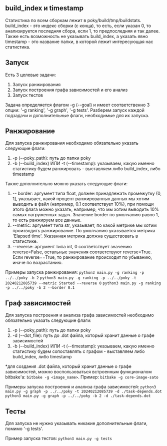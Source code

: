 ## build_index и timestamp

Статистика по всем сборкам лежит в poky/build/tmp/buildstats. build_index - это индекс сборки (с конца), то есть, если указан 0, то анализируется последняя сбора, если 1, то предпоследняя и так далее. Также есть возможность не указывать build_index, а указать явно timestamp - это название папки, в которой лежит интересующая нас статистика.

## Запуск 

Есть 3 целевые задачи:
1) Запуск ранжирования
2) Запуск построения графа зависимостей и его анализ
3) Запуск тестов

Задача определяется флагом -g (--goal) и имеет соответственно 3 опции: '-g ranking', '-g graph', '-g tests'.
Разберем запуск каждой подзадачи и дополнительные флаги, необходимые для их запуска.

## Ранжирование

Для запуска ранжирования необходимо обязательно указать следующие флаги:
1) -p (--poky_path): путь до папки poky
2) -b (--build_index) ИЛИ -t (--timestamp): указываем, какую именно статистику будем ранжировать - выставляем либо build_index, либо timestamp

Также дополнительно можно указать следующие флаги:
1) -- border: аргумент типа float, должен принадлежать промежутку (0, 1], указывает, какой процент ранжированных данных мы хотим выводить в файл (например, 0.1 соответствует 10%), при помощи этого флага можно указать, например, что мы хотим выводить 10% самых нагруженных задач. Значение border по умолчанию равно 1, то есть ранжируем все данные.
2) --metric: аргумент типа str, указывает, по какой метрике мы хотим производить ранжирование. По умолчанию указывается метрика 'Elapsed time'. Указанная метрика должна существовать в статистике.
3) --reverse: аргумент типа int, 0 соответствует значению reverse=False, остальные значения соответствуют reverse=True. Если reverse==True, то ранжирование происходит по убыванию, иначе по возрастанию.

Примеры запуска ранжирования: 
`python3 main.py -g ranking -p ../../poky -b 2`
`python3 main.py -g ranking -p ../../poky -t 20240212085739 --metric Started --reverse 0`
`python3 main.py -g ranking -p ../../poky -b 2 --border 0.1`

## Граф зависимостей

Для запуска построения и анализа графа зависимостей необходимо обязательно указать следующие флаги:
1) -p (--poky_path): путь до папки poky
2) -d (--dot_file): путь до .dot файла, который хранит данные о графе зависимостей
3) -b (--build_index) ИЛИ -t (--timestamp): указываем, какую именно статистику будем сопоставлять с графом - выставляем либо build_index, либо timestamp

*для создания .dot файла, который хранит данные о графе зависимостей, можно воспользоваться встроенным функционалом bitbake'a: `bitbake -g <image_name>`. Пример: `bitbake -g core-image-sato` 

Примеры запуска построения и анализа графа зависимостей:
`python3 main.py -g graph -p ../../poky -t 20240212085739 -d ./task-depends.dot`
`python3 main.py -g graph -p ../../poky -b 2 -d ./task-depends.dot`

## Тесты

Для запуска не нужно указывать никакие дополнительные флаги, помимо '-g tests'.

Пример запуска тестов: 
`python3 main.py -g tests`